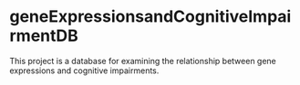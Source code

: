 # geneExpressionsandCognitiveImpairmentDB
This project is a database for examining the relationship between gene expressions and cognitive impairments.
